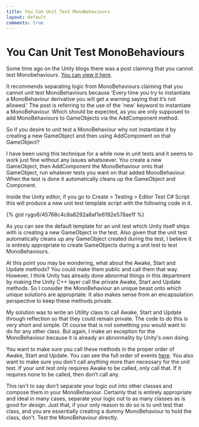 ```yaml
---
title: You Can Unit Test MonoBehaviours
layout: default
comments: true
---
```


# You Can Unit Test MonoBehaviours

Some time ago on the Unity blogs there was a post claiming that you cannot test Monobehaviours. [You can view it here](https://blogs.unity3d.com/2014/06/03/unit-testing-part-2-unit-testing-monobehaviours/).

It recommends separating logic from MonoBehaviours claiming that you cannot unit test MonoBehaviours because 'Every time you try to instantiate a MonoBehaviour derivative you will get a warning saying that it’s not allowed.' The post is referring to the use of the 'new' keyword to instantiate a MonoBehaviour. Which should be expected, as you are only supposed to add MonoBehaviours to GameObjects via the AddComponent method.

So if you desire to unit test a MonoBehaviour why not instantiate it by creating a new GameObject and then using AddComponent on that GameObject?

I have been using this technique for a while now in unit tests and it seems to work just fine without any issues whatsoever. You create a new GameObject, then AddComponent the MonoBehaviour onto that GameObject, run whatever tests you want on that added MonoBehaviour. When the test is done it automatically cleans up the GameObject and Component.

Inside the Unity editor, if you go to Create > Testing > Editor Test C# Script this will produce a new unit test template script with the following code in it.

{% gist rygo6/45768c4c8a8292a8af1e6192e578ae1f %}

As you can see the default template for an unit test which Unity itself ships with is creating a new GameObject in the test. Also given that the unit test automatically cleans up any GameObject created during the test, I believe it is entirely appropriate to create GameObjects during a unit test to test MonoBehaviours.

At this point you may be wondering, what about the Awake, Start and Update methods? You could make them public and call them that way. However, I think Unity has already done abnormal things in this department by making the Unity C++ layer call the private Awake, Start and Update methods. So I consider the MonoBehaviour an unique beast onto which unique solutions are appropriate. It also makes sense from an encapsulation perspective to keep these methods private.

My solution was to write an Utility class to call Awake, Start and Update through reflection so that they could remain private. The code to do this is very short and simple. Of course that is not something you would want to do for any other class. But again, I make an exception for the MonoBehaviour because it is already an abnormality by Unity's own doing.

You want to make sure you call these methods in the proper order of Awake, Start and Update. You can see the full order of events [here](https://docs.unity3d.com/Manual/ExecutionOrder.html). You also want to make sure you don't call anything more than necessary for the unit test. If your unit test only requires Awake to be called, only call that. If it requires none to be called, then don't call any.

This isn't to say don't separate your logic out into other classes and compose them in your MonoBehaviour. Certainly that is entirely appropriate and ideal in many cases, separate your logic out to as many classes as is good for design. Just that, if your only reason to do so is to unit test that class, and you are essentially creating a dummy MonoBehaviour to hold the class, don't. Test the MonoBehaviour directly.
